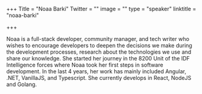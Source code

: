 +++
Title = "Noaa Barki"
Twitter = ""
image = ""
type = "speaker"
linktitle = "noaa-barki"

+++

Noaa is a full-stack developer, community manager, and tech writer who wishes to encourage developers to deepen the decisions we make during the development processes, research about the technologies we use and share our knowledge. She started her journey in the 8200 Unit of the IDF Intelligence forces where Noaa took her first steps in software development. In the last 4 years, her work has mainly included Angular, .NET, VanillaJS, and Typescript. She currently develops in React, NodeJS and Golang.
